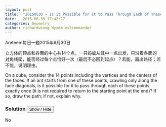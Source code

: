```yaml
---
layout: post
title:  "20150630 - Is it Possible for it to Pass Through Each of These Points Exactly Once  *"
date:   2015-06-30 17:42:27
categories: Geometry
author: richardwsong Wyzdm ev3commander
---
```

Areteem每日一题2015年6月30日
<br>

<problem>
<p>	
立方体的顶点和各面的中心共14个点。一只蚂蚁从其中一点出发，只沿着各面的对角线爬，能否经过每个点恰好一次（最后不必回到起点）？若能，画出路径；若不能，说明理由。
</P>
<p>

On a cube, consider the 14 points including the vertices and the centers of the faces. If an ant starts from one of these points, crawling only along the face diagonals, is it possible for it to pass through each of these points exactly once (it is not required to return to the starting point at the end)? If so, draw the path; if not, explain why.
</p>

</problem>



### Solution <button>Show / Hide</button>


<solution>
No

</solution>

